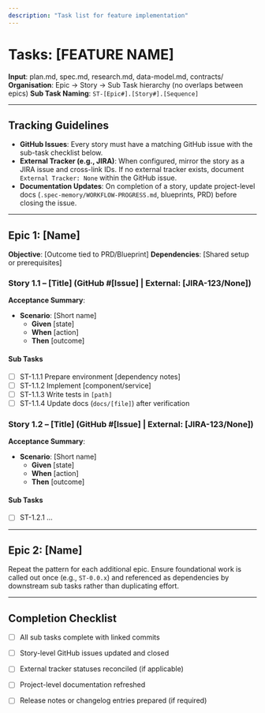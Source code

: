```yaml
---
description: "Task list for feature implementation"
---
```


# Tasks: [FEATURE NAME]

**Input**: plan.md, spec.md, research.md, data-model.md, contracts/
**Organisation**: Epic → Story → Sub Task hierarchy (no overlaps between epics)
**Sub Task Naming**: `ST-[Epic#].[Story#].[Sequence]`

---

## Tracking Guidelines

- **GitHub Issues**: Every story must have a matching GitHub issue with the sub-task checklist below.
- **External Tracker (e.g., JIRA)**: When configured, mirror the story as a JIRA issue and cross-link IDs. If no external tracker exists, document `External Tracker: None` within the GitHub issue.
- **Documentation Updates**: On completion of a story, update project-level docs (`.spec-memory/WORKFLOW-PROGRESS.md`, blueprints, PRD) before closing the issue.

---

## Epic 1: [Name]

**Objective**: [Outcome tied to PRD/Blueprint]
**Dependencies**: [Shared setup or prerequisites]

### Story 1.1 – [Title] (GitHub #[Issue] | External: [JIRA-123/None])

**Acceptance Summary**:
- **Scenario**: [Short name]
  - **Given** [state]
  - **When** [action]
  - **Then** [outcome]

#### Sub Tasks
- [ ] ST-1.1.1 Prepare environment [dependency notes]
- [ ] ST-1.1.2 Implement [component/service]
- [ ] ST-1.1.3 Write tests in `[path]`
- [ ] ST-1.1.4 Update docs (`docs/[file]`) after verification

### Story 1.2 – [Title] (GitHub #[Issue] | External: [JIRA-123/None])

**Acceptance Summary**:
- **Scenario**: [Short name]
  - **Given** [state]
  - **When** [action]
  - **Then** [outcome]

#### Sub Tasks
- [ ] ST-1.2.1 …

---

## Epic 2: [Name]

Repeat the pattern for each additional epic. Ensure foundational work is called out once (e.g., `ST-0.0.x`) and referenced as dependencies by downstream sub tasks rather than duplicating effort.

---

## Completion Checklist

- [ ] All sub tasks complete with linked commits
- [ ] Story-level GitHub issues updated and closed
- [ ] External tracker statuses reconciled (if applicable)
- [ ] Project-level documentation refreshed
- [ ] Release notes or changelog entries prepared (if required)



